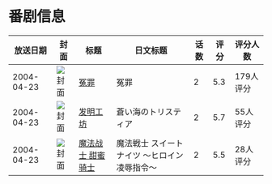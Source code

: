 # 番剧信息

|放送日期|封面|标题|日文标题|话数|评分|评分人数|
|---|---|---|---|---|---|---|
|2004-04-23|![封面](https://bangumi.tv/img/no_icon_subject.png)|[冤罪](https://bangumi.tv/subject/18507)|冤罪|2|5.3|179人评分|
|2004-04-23|![封面](https://lain.bgm.tv/pic/cover/c/de/da/25414_QWbZf.jpg)|[发明工坊](https://bangumi.tv/subject/25414)|蒼い海のトリスティア|2|5.7|55人评分|
|2004-04-23|![封面](https://bangumi.tv/img/no_icon_subject.png)|[魔法战士 甜蜜骑士](https://bangumi.tv/subject/185864)|魔法戦士 スイートナイツ ～ヒロイン凌辱指令～|2|5.5|28人评分|
